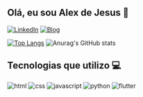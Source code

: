 ## Olá, eu sou Alex de Jesus 👋

[![LinkedIn](https://img.shields.io/badge/LinkedIn-0077B5?style=for-the-badge&logo=linkedin&logoColor=white)](https://www.linkedin.com/in/alex-de-jesus/)
[![Blog](https://img.shields.io/badge/Meu%20-Portifolio-1abc9c.svg)](https://www.google.com/search?q=Nao+tenho+site&rlz=1C5CHFA_enBR1095BR1095&oq=Nao+tenho+site&gs_lcrp=EgZjaHJvbWUyBggAEEUYOTIHCAEQABiABDIICAIQABgWGB4yCAgDEAAYFhgeMgoIBBAAGIAEGKIE0gEIMzcxOGowajeoAgCwAgA&sourceid=chrome&ie=UTF-8)

[![Top Langs](https://github-readme-stats.vercel.app/api/top-langs/?username=alexjesusbm)](https://github.com/anuraghazra/github-readme-stats)
![Anurag's GitHub stats](https://github-readme-stats.vercel.app/api?username=Alexjesusbm&show_icons=true&theme=highcontrast)

## Tecnologias que utilizo 💻

![html](https://img.shields.io/badge/HTML-239120?style=for-the-badge&logo=html5&logoColor=white) 
![css](https://img.shields.io/badge/CSS-239120?&style=for-the-badge&logo=css3&logoColor=white)
![javascript](https://img.shields.io/badge/JavaScript-F7DF1E?style=for-the-badge&logo=javascript&logoColor=black)
![python](https://img.shields.io/badge/Python-14354C?style=for-the-badge&logo=python&logoColor=white)
![flutter](https://img.shields.io/badge/Flutter-02569B?style=for-the-badge&logo=flutter&logoColor=white)
